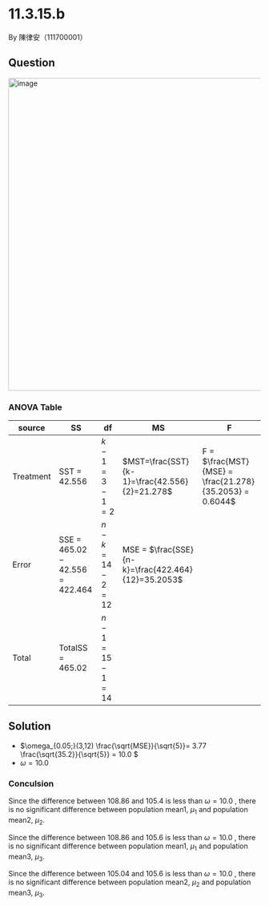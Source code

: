 
# 11.3.15.b

By 陳律安（111700001）

## Question

<img width="624" alt="image" src="https://github.com/HWTeng-Course/202402-Statistics/assets/136601880/41d475b9-a03c-47de-b740-cdda87027a19">

### ANOVA Table

| source    | SS                              | df                  | MS                                                 | F                                                       |
| --------- | ------------------------------- | ------------------- | -------------------------------------------------- | ------------------------------------------------------- |
| Treatment | SST = 42.556                    | $k-1=3-1=2$     | $MST=\frac{SST}{k-1}=\frac{42.556}{2}=21.278$      | F = $\frac{MST}{MSE} = \frac{21.278}{35.2053} = 0.6044$ |
| Error     | SSE = $465.02 - 42.556 = 422.464$ | $n - k = 14 - 2 = 12$ | MSE = $\frac{SSE}{n-k}=\frac{422.464}{12}=35.2053$ |                                                         |
| Total     | TotalSS = 465.02                | $n - 1 = 15 - 1 = 14$ |                                                    |                                                         |

## Solution
* $\omega_{0.05;}(3,12) \frac{\sqrt{MSE}}{\sqrt{5}}= 3.77 \frac{\sqrt{35.2}}{\sqrt{5}} = 10.0 $
* $\omega =10.0$
### Conculsion
Since the difference between 108.86 and 105.4 is less than $\omega =10.0$ , there is no significant difference between population mean1, $\mu_1$ and population mean2, $\mu_2$.

Since the difference between 108.86 and 105.6 is less than $\omega =10.0$ , there is no significant difference between population mean1, $\mu_1$ and population mean3, $\mu_3$.

Since the difference between 105.04 and 105.6 is less than $\omega =10.0$ , there is no significant difference between population mean2, $\mu_2$ and population mean3, $\mu_3$.
